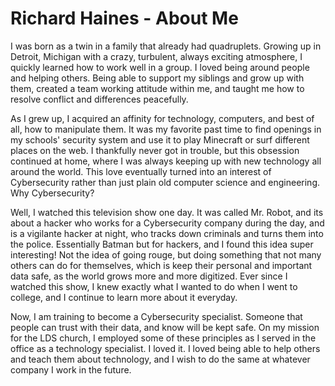# Richard Haines - About Me 

I was born as a twin in a family that already had quadruplets. Growing up in Detroit, Michigan with a crazy, turbulent, always exciting atmosphere, I quickly learned how to work well in a group. I loved being around people and helping others. Being able to support my siblings and grow up with them, created a team working attitude within me, and taught me how to resolve conflict and differences peacefully.

As I grew up, I acquired an affinity for technology, computers, and best of all, how to manipulate them. It was my favorite past time to find openings in my schools' security system and use it to play Minecraft or surf different places on the web. I thankfully never got in trouble, but this obsession continued at home, where I was always keeping up with new technology all around the world. This love eventually turned into an interest of Cybersecurity rather than just plain old computer science and engineering. Why Cybersecurity?

Well, I watched this television show one day. It was called Mr. Robot, and its about a hacker who works for a Cybersecurity company during the day, and is a vigilante hacker at night, who tracks down criminals and turns them into the police. Essentially Batman but for hackers, and I found this idea super interesting! Not the idea of going rouge, but doing something that not many others can do for themselves, which is keep their personal and important data safe, as the world grows more and more digitized. Ever since I watched this show, I knew exactly what I wanted to do when I went to college, and I continue to learn more about it everyday.

Now, I am training to become a Cybersecurity specialist. Someone that people can trust with their data, and know will be kept safe. On my mission for the LDS church, I employed some of these principles as I served in the office as a technology specialist. I loved it. I loved being able to help others and teach them about technology, and I wish to do the same at whatever company I work in the future.
